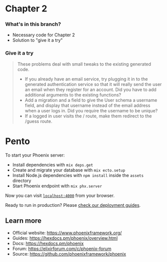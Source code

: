 # Chapter 2

### What's in this branch?

- Necessary code for Chapter 2
- Solution to "give it a try"

### Give it a try

> These problems deal with small tweaks to the existing generated code.
> 
> - If you already have an email service, try plugging it in to the generated authentication service so that it will really send the user an email when they register for an account. Did you have to add additional arguments to the existing functions?
> - Add a migration and a field to give the User schema a username field, and display that username instead of the email address when a user logs in. Did you require the username to be unique?
> - If a logged in user visits the / route, make them redirect to the /guess route.

# Pento

To start your Phoenix server:

  * Install dependencies with `mix deps.get`
  * Create and migrate your database with `mix ecto.setup`
  * Install Node.js dependencies with `npm install` inside the `assets` directory
  * Start Phoenix endpoint with `mix phx.server`

Now you can visit [`localhost:4000`](http://localhost:4000) from your browser.

Ready to run in production? Please [check our deployment guides](https://hexdocs.pm/phoenix/deployment.html).

## Learn more

  * Official website: https://www.phoenixframework.org/
  * Guides: https://hexdocs.pm/phoenix/overview.html
  * Docs: https://hexdocs.pm/phoenix
  * Forum: https://elixirforum.com/c/phoenix-forum
  * Source: https://github.com/phoenixframework/phoenix
